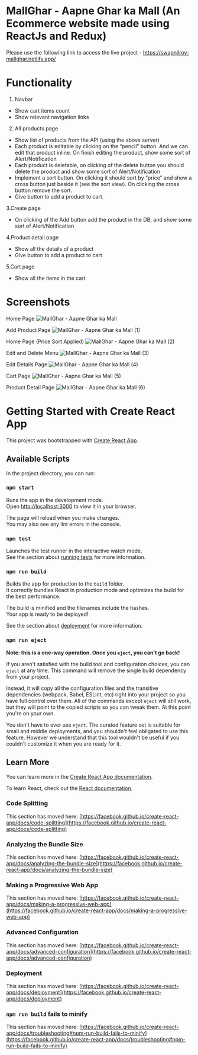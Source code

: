 # MallGhar - Aapne Ghar ka Mall (An Ecommerce website made using ReactJs and Redux)

Please use the following link to access the live project - https://swapnilroy-mallghar.netlify.app/

# Functionality 

1. Navbar
- Show cart items count
- Show relevant navigation links

2. All products page
- Show list of products from the API (using the above server)
- Each product is editable by clicking on the “pencil” button. And we can edit that product inline. On finish editing the product, show some sort of   Alert/Notification
- Each product is deletable, on clicking of the delete button you should delete the product and show some sort of Alert/Notification
- Implement a sort button. On clicking it should sort by “price” and show a cross button just beside it (see the sort view). On clicking the cross button remove the sort.
- Give button to add a product to cart.

3.Create page
- On clicking of the Add button add the product in the DB, and show some sort of Alert/Notification

4.Product detail page
- Show all the details of a product
- Give button to add a product to cart

5.Cart page
- Show all the items in the cart

# Screenshots

Home Page
![MallGhar - Aapne Ghar ka Mall](https://user-images.githubusercontent.com/101203567/191360636-9a2643a3-15de-4751-92da-4425af906845.png)

Add Product Page
![MallGhar - Aapne Ghar ka Mall (1)](https://user-images.githubusercontent.com/101203567/191361424-7f6b4d74-e452-4760-bee5-1b18bcb51a6c.png)

Home Page (Price Sort Applied)
![MallGhar - Aapne Ghar ka Mall (2)](https://user-images.githubusercontent.com/101203567/191361422-c2a7b0f6-a9bd-4ce0-9808-7d0325f8f0d2.png)

Edit and Delete Menu
![MallGhar - Aapne Ghar ka Mall (3)](https://user-images.githubusercontent.com/101203567/191361420-c70ec0c9-6c9d-486a-a5f4-6477ac3a6fab.png)

Edit Details Page
![MallGhar - Aapne Ghar ka Mall (4)](https://user-images.githubusercontent.com/101203567/191361415-3481fda1-37f7-47fa-b93f-12303f83def0.png)

Cart Page
![MallGhar - Aapne Ghar ka Mall (5)](https://user-images.githubusercontent.com/101203567/191361410-0b267fb6-84b0-46e0-9b73-4e27c73c7100.png)

Product Detail Page
![MallGhar - Aapne Ghar ka Mall (6)](https://user-images.githubusercontent.com/101203567/191361672-ce61ffc5-518a-4181-97f3-2b174da4bd11.png)


# Getting Started with Create React App

This project was bootstrapped with [Create React App](https://github.com/facebook/create-react-app).

## Available Scripts

In the project directory, you can run:

### `npm start`

Runs the app in the development mode.\
Open [http://localhost:3000](http://localhost:3000) to view it in your browser.

The page will reload when you make changes.\
You may also see any lint errors in the console.

### `npm test`

Launches the test runner in the interactive watch mode.\
See the section about [running tests](https://facebook.github.io/create-react-app/docs/running-tests) for more information.

### `npm run build`

Builds the app for production to the `build` folder.\
It correctly bundles React in production mode and optimizes the build for the best performance.

The build is minified and the filenames include the hashes.\
Your app is ready to be deployed!

See the section about [deployment](https://facebook.github.io/create-react-app/docs/deployment) for more information.

### `npm run eject`

**Note: this is a one-way operation. Once you `eject`, you can't go back!**

If you aren't satisfied with the build tool and configuration choices, you can `eject` at any time. This command will remove the single build dependency from your project.

Instead, it will copy all the configuration files and the transitive dependencies (webpack, Babel, ESLint, etc) right into your project so you have full control over them. All of the commands except `eject` will still work, but they will point to the copied scripts so you can tweak them. At this point you're on your own.

You don't have to ever use `eject`. The curated feature set is suitable for small and middle deployments, and you shouldn't feel obligated to use this feature. However we understand that this tool wouldn't be useful if you couldn't customize it when you are ready for it.

## Learn More

You can learn more in the [Create React App documentation](https://facebook.github.io/create-react-app/docs/getting-started).

To learn React, check out the [React documentation](https://reactjs.org/).

### Code Splitting

This section has moved here: [https://facebook.github.io/create-react-app/docs/code-splitting](https://facebook.github.io/create-react-app/docs/code-splitting)

### Analyzing the Bundle Size

This section has moved here: [https://facebook.github.io/create-react-app/docs/analyzing-the-bundle-size](https://facebook.github.io/create-react-app/docs/analyzing-the-bundle-size)

### Making a Progressive Web App

This section has moved here: [https://facebook.github.io/create-react-app/docs/making-a-progressive-web-app](https://facebook.github.io/create-react-app/docs/making-a-progressive-web-app)

### Advanced Configuration

This section has moved here: [https://facebook.github.io/create-react-app/docs/advanced-configuration](https://facebook.github.io/create-react-app/docs/advanced-configuration)

### Deployment

This section has moved here: [https://facebook.github.io/create-react-app/docs/deployment](https://facebook.github.io/create-react-app/docs/deployment)

### `npm run build` fails to minify

This section has moved here: [https://facebook.github.io/create-react-app/docs/troubleshooting#npm-run-build-fails-to-minify](https://facebook.github.io/create-react-app/docs/troubleshooting#npm-run-build-fails-to-minify)
